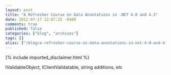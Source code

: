 ```yaml
---
layout: post
title: "A Refresher Course on Data Annotations in .NET 4.0 and 4.5"
date: 2012-07-17 12:07:25 -0400
comments: true
published: false
categories: ["blog", "archives"]
tags: []
alias: ["/blog/a-refresher-course-on-data-annotations-in-net-4-0-and-4-5.aspx"]
---
```

<!-- more -->
{% include imported_disclaimer.html %}
<p>IValidableObject, IClientValidatable, string additions, etc</p>
